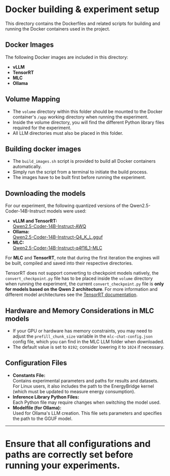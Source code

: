 # Docker building & experiment setup

This directory contains the Dockerfiles and related scripts for building and running the Docker containers used in the project.

## Docker Images
The following Docker images are included in this directory:
- **vLLM**
- **TensorRT**
- **MLC**
- **Ollama**

## Volume Mapping
- The `volume` directory within this folder should be mounted to the Docker container's `/app` working directory when running the experiment.
- Inside the volume directory, you will find the different Python library files required for the experiment.
- All LLM directories must also be placed in this folder.

## Building docker images
- The `build_images.sh` script is provided to build all Docker containers automatically.
- Simply run the script from a terminal to initiate the build process.
- The images have to be built first before running the experiment.

## Downloading the models
For our experiment, the following quantized versions of the Qwen2.5-Coder-14B-Instruct models were used:

- **vLLM and TensorRT:**  
  [Qwen2.5-Coder-14B-Instruct-AWQ](https://huggingface.co/Qwen/Qwen2.5-Coder-14B-Instruct-AWQ)
- **Ollama:**  
  [Qwen2.5-Coder-14B-Instruct-Q4_K_L.gguf](https://huggingface.co/bartowski/Qwen2.5-Coder-14B-Instruct-GGUF/blob/main/Qwen2.5-Coder-14B-Instruct-Q4_K_L.gguf)
- **MLC:**  
  [Qwen2.5-Coder-14B-Instruct-q4f16_1-MLC](https://huggingface.co/mlc-ai/Qwen2.5-Coder-14B-Instruct-q4f16_1-MLC)

For **MLC** and **TensorRT**, note that during the first iteration the engines will be built, compiled and saved into their respective directories. 

TensorRT does not support converting to checkpoint models natively, the `convert_checkpoint.py` file has to be placed inside the `volume` directory when running the experiment, the current `convert_checkpoint.py` file is **only for models based on the Qwen 2 architecture**. For more information and different model architectures see the [TensorRT documentation](https://github.com/NVIDIA/TensorRT-LLM/tree/main/examples/qwen#int4-awq).

## Hardware and Memory Considerations in MLC models
- If your GPU or hardware has memory constraints, you may need to adjust the `prefill_chunk_size` variable in the `mlc-chat-config.json` config file, which you can find in the MLC LLM folder when downloaded.
- The default value is set to `8192`; consider lowering it to `1024` if necessary.

## Configuration Files
- **Constants File:**  
  Contains experimental parameters and paths for results and datasets. For Linux users, it also includes the path to the EnergyBridge kernel (which must be updated to measure energy consumption).
- **Inference Library Python Files:**  
  Each Python file may require changes when switching the model used.
- **Modelfile (for Ollama):**  
  Used for Ollama's LLM creation. This file sets parameters and specifies the path to the GGUF model.
---
# Ensure that all configurations and paths are correctly set before running your experiments.
